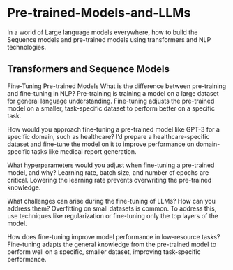 # Pre-trained-Models-and-LLMs
In a world of Large language models everywhere, how to build the Sequence models and pre-trained models using transformers and NLP technologies.  

## Transformers and Sequence Models 
Fine-Tuning Pre-trained Models
What is the difference between pre-training and fine-tuning in NLP? Pre-training is training a model on a large dataset for general language understanding. Fine-tuning adjusts the pre-trained model on a smaller, task-specific dataset to perform better on a specific task.

How would you approach fine-tuning a pre-trained model like GPT-3 for a specific domain, such as healthcare? I’d prepare a healthcare-specific dataset and fine-tune the model on it to improve performance on domain-specific tasks like medical report generation.

What hyperparameters would you adjust when fine-tuning a pre-trained model, and why? Learning rate, batch size, and number of epochs are critical. Lowering the learning rate prevents overwriting the pre-trained knowledge.

What challenges can arise during the fine-tuning of LLMs? How can you address them? Overfitting on small datasets is common. To address this, use techniques like regularization or fine-tuning only the top layers of the model.

How does fine-tuning improve model performance in low-resource tasks? Fine-tuning adapts the general knowledge from the pre-trained model to perform well on a specific, smaller dataset, improving task-specific performance.
